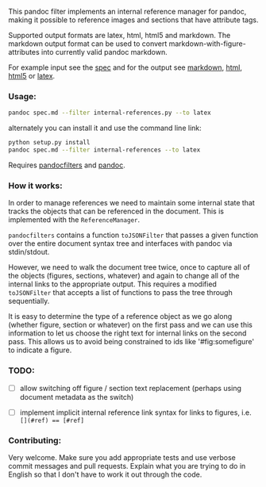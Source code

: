 This pandoc filter implements an internal reference manager for
pandoc, making it possible to reference images and sections that
have attribute tags.

Supported output formats are latex, html, html5 and markdown. The
markdown output format can be used to convert
markdown-with-figure-attributes into currently valid pandoc
markdown.

For example input see the [spec] and for the output see [markdown],
[html], [html5] or [latex].

[spec]: spec.md
[markdown]: tests/spec.markdown
[html]: tests/spec.html
[html5]: tests/spec.html5
[latex]: tests/spec.latex


### Usage:

```bash
pandoc spec.md --filter internal-references.py --to latex
```

alternately you can install it and use the command line link:

```bash
python setup.py install
pandoc spec.md --filter internal-references --to latex
```


Requires [pandocfilters] and [pandoc].

[pandocfilters]: https://pypi.python.org/pypi/pandocfilters
[pandoc]: http://johnmacfarlane.net/pandoc/


### How it works:

In order to manage references we need to maintain some internal
state that tracks the objects that can be referenced in the
document. This is implemented with the `ReferenceManager`.

`pandocfilters` contains a function `toJSONFilter` that passes a
given function over the entire document syntax tree and interfaces
with pandoc via stdin/stdout.

However, we need to walk the document tree twice, once to capture
all of the objects (figures, sections, whatever) and again to change
all of the internal links to the appropriate output. This requires a
modified `toJSONFilter` that accepts a list of functions to pass the
tree through sequentially.

It is easy to determine the type of a reference object as we go
along (whether figure, section or whatever) on the first pass and we
can use this information to let us choose the right text for
internal links on the second pass. This allows us to avoid being
constrained to ids like '#fig:somefigure' to indicate a figure.


### TODO:

- [ ] allow switching off figure / section text replacement (perhaps
  using document metadata as the switch)

- [ ] implement implicit internal reference link syntax for links to
  figures, i.e. `[](#ref) == [#ref]`


### Contributing:

Very welcome. Make sure you add appropriate tests and use verbose
commit messages and pull requests.  Explain what you are trying to
do in English so that I don't have to work it out through the code.

